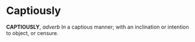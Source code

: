 # Captiously

**CAPTIOUSLY**, _adverb_ In a captious manner; with an inclination or intention to object, or censure.